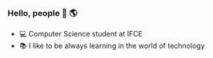 <h3>Hello, people 👋 🌎</h3>
<ul>
  <li>💻 Computer Science student at IFCE </li>
  <li>📚 I like to be always learning in the world of technology</li>
</ul>
